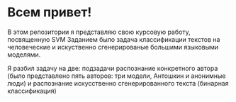 # Всем привет!

 В этом репозитории я представляю свою курсовую работу, посвященную SVM
 Заданием было задача классификации текстов на человеческие и искуственно сгенерированые большими языковыми моделями.
 
 Я разбил задачу на две: подзадачи распознание конкретного автора (было представлено пять авторов: три модели, Антошкин и анонимные люди) и распознание искусственно сгенерированного текста (бинарная классификация)